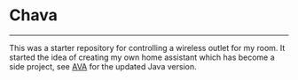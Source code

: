# Chava
---

This was a starter repository for controlling a wireless outlet for my room. It started the idea of creating my own home assistant which has become a side project, see [AVA](https://github.com/dbryan0516/Ava) for the updated Java version.
